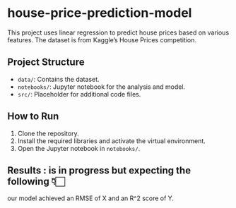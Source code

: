 # house-price-prediction-model

This project uses linear regression to predict house prices based on various features. The dataset is from Kaggle’s House Prices competition.

## Project Structure
- `data/`: Contains the dataset.
- `notebooks/`: Jupyter notebook for the analysis and model.
- `src/`: Placeholder for additional code files.

## How to Run
1. Clone the repository.
2. Install the required libraries and activate the virtual environment.
3. Open the Jupyter notebook in `notebooks/`.

## Results : is in progress but expecting the following 👇🏻
our model achieved an RMSE of X and an R^2 score of Y.
